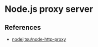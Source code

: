# Node.js proxy server

## References

* [nodejitsu/node-http-proxy](https://github.com/nodejitsu/node-http-proxy)
